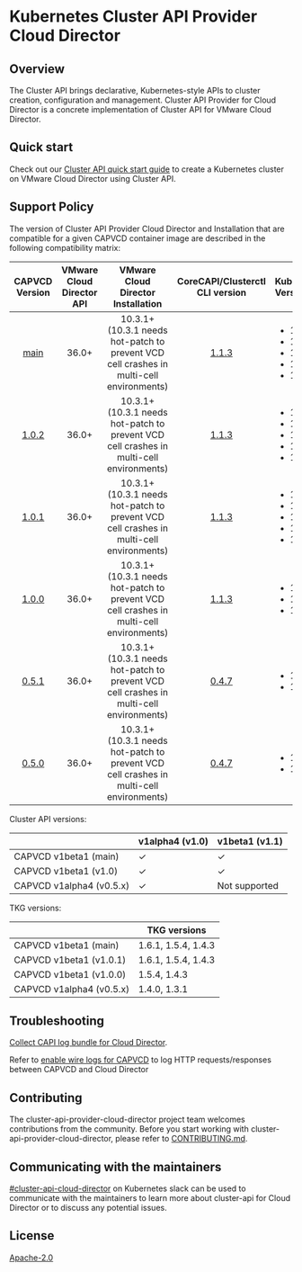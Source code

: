 # Kubernetes Cluster API Provider Cloud Director

## Overview
The Cluster API brings declarative, Kubernetes-style APIs to cluster creation, configuration and management. Cluster API Provider for Cloud Director is a concrete implementation of Cluster API for VMware Cloud Director.

## Quick start
Check out our [Cluster API quick start guide](docs/QUICKSTART.md) to create a Kubernetes cluster on VMware Cloud Director using Cluster API.

<a name="support_matrix"></a>
## Support Policy
The version of Cluster API Provider Cloud Director and Installation that are compatible for a given CAPVCD container image are described in the following compatibility matrix:

|                                  CAPVCD Version                                   | VMware Cloud Director API |                              VMware Cloud Director Installation                              |                       CoreCAPI/Clusterctl CLI version                       | Kubernetes Versions                                                        | CSI Versions                                                                                                                   | CPI Versions                                                                                                                                                                                              | 
|:---------------------------------------------------------------------------------:|:-------------------------:|:--------------------------------------------------------------------------------------------:|:---------------------------------------------------------------------------:|:---------------------------------------------------------------------------|:-------------------------------------------------------------------------------------------------------------------------------|:----------------------------------------------------------------------------------------------------------------------------------------------------------------------------------------------------------|
|  [main](https://github.com/vmware/cluster-api-provider-cloud-director/tree/main)  |           36.0+           | 10.3.1+ <br/>(10.3.1 needs hot-patch to prevent VCD cell crashes in multi-cell environments) | [1.1.3](https://github.com/kubernetes-sigs/cluster-api/releases/tag/v1.1.3) | <ul><li>1.24</li><li>1.23</li><li>1.22</li><li>1.21</li><li>1.20</li></ul> | <ul><li>[1.3.1](https://github.com/vmware/cloud-director-named-disk-csi-driver/releases/tag/1.3.1)</li><li>[1.3.0](https://github.com/vmware/cloud-director-named-disk-csi-driver/releases/tag/1.3.0)</li></ul> | <ul><li>[1.3.0](https://github.com/vmware/cloud-provider-for-cloud-director/releases/tag/1.3.0)</li><li>[1.2.0](https://github.com/vmware/cloud-provider-for-cloud-director/releases/tag/1.2.0)</li></ul> |
| [1.0.2](https://github.com/vmware/cluster-api-provider-cloud-director/tree/1.0.2) |           36.0+           | 10.3.1+ <br/>(10.3.1 needs hot-patch to prevent VCD cell crashes in multi-cell environments) | [1.1.3](https://github.com/kubernetes-sigs/cluster-api/releases/tag/v1.1.3) | <ul><li>1.24</li><li>1.23</li><li>1.22</li><li>1.21</li><li>1.20</li></ul> |<ul><li>[1.3.1](https://github.com/vmware/cloud-director-named-disk-csi-driver/releases/tag/1.3.1)</li><li>[1.3.0](https://github.com/vmware/cloud-director-named-disk-csi-driver/releases/tag/1.3.0)</li></ul>| <ul><li>[1.3.0](https://github.com/vmware/cloud-provider-for-cloud-director/releases/tag/1.3.0)</li><li>[1.2.0](https://github.com/vmware/cloud-provider-for-cloud-director/releases/tag/1.2.0)</li></ul>|
| [1.0.1](https://github.com/vmware/cluster-api-provider-cloud-director/tree/1.0.1) |           36.0+           | 10.3.1+ <br/>(10.3.1 needs hot-patch to prevent VCD cell crashes in multi-cell environments) | [1.1.3](https://github.com/kubernetes-sigs/cluster-api/releases/tag/v1.1.3) | <ul><li>1.24</li><li>1.23</li><li>1.22</li><li>1.21</li><li>1.20</li></ul> |<ul><li>[1.3.1](https://github.com/vmware/cloud-director-named-disk-csi-driver/releases/tag/1.3.1)</li><li>[1.3.0](https://github.com/vmware/cloud-director-named-disk-csi-driver/releases/tag/1.3.0)</li></ul>| <ul><li>[1.3.0](https://github.com/vmware/cloud-provider-for-cloud-director/releases/tag/1.3.0)</li><li>[1.2.0](https://github.com/vmware/cloud-provider-for-cloud-director/releases/tag/1.2.0)</li></ul>|
| [1.0.0](https://github.com/vmware/cluster-api-provider-cloud-director/tree/1.0.0) |           36.0+           | 10.3.1+ <br/>(10.3.1 needs hot-patch to prevent VCD cell crashes in multi-cell environments) | [1.1.3](https://github.com/kubernetes-sigs/cluster-api/releases/tag/v1.1.3) | <ul><li>1.22</li><li>1.21</li><li>1.20</li></ul>                           |<ul><li>[1.3.1](https://github.com/vmware/cloud-director-named-disk-csi-driver/releases/tag/1.3.1)</li><li>[1.3.0](https://github.com/vmware/cloud-director-named-disk-csi-driver/releases/tag/1.3.0)</li></ul>| <ul><li>[1.3.0](https://github.com/vmware/cloud-provider-for-cloud-director/releases/tag/1.3.0)</li><li>[1.2.0](https://github.com/vmware/cloud-provider-for-cloud-director/releases/tag/1.2.0)</li></ul>|
| [0.5.1](https://github.com/vmware/cluster-api-provider-cloud-director/tree/0.5.1) |           36.0+           | 10.3.1+ <br/>(10.3.1 needs hot-patch to prevent VCD cell crashes in multi-cell environments) | [0.4.7](https://github.com/kubernetes-sigs/cluster-api/releases/tag/v0.4.7) | <ul><li>1.21</li><li>1.20</li></ul>                                        |
| [0.5.0](https://github.com/vmware/cluster-api-provider-cloud-director/tree/0.5.0) |           36.0+           | 10.3.1+ <br/>(10.3.1 needs hot-patch to prevent VCD cell crashes in multi-cell environments) | [0.4.7](https://github.com/kubernetes-sigs/cluster-api/releases/tag/v0.4.7) | <ul><li>1.21</li><li>1.20</li></ul>                                        |

Cluster API versions:

|                         | v1alpha4 (v1.0) | v1beta1 (v1.1) |
|-------------------------| --------------  |----------------|
| CAPVCD v1beta1 (main)   |     ✓           | ✓              |
| CAPVCD v1beta1 (v1.0)   |     ✓           | ✓              |
| CAPVCD v1alpha4 (v0.5.x) |     ✓           | Not supported  |

TKG versions:

|                          | TKG versions        |
|--------------------------|---------------------| 
| CAPVCD v1beta1  (main)   | 1.6.1, 1.5.4, 1.4.3 |
| CAPVCD v1beta1  (v1.0.1) | 1.6.1, 1.5.4, 1.4.3 |
| CAPVCD v1beta1  (v1.0.0) | 1.5.4, 1.4.3        | 
| CAPVCD v1alpha4 (v0.5.x) | 1.4.0, 1.3.1        |

## Troubleshooting
[Collect CAPI log bundle for Cloud Director](https://github.com/vmware/cluster-api-provider-cloud-director/tree/main/scripts).

Refer to [enable wire logs for CAPVCD](docs/WIRE_LOGS.md) to log HTTP requests/responses between CAPVCD and Cloud Director

## Contributing
The cluster-api-provider-cloud-director project team welcomes contributions from the community. Before you start working with cluster-api-provider-cloud-director, please refer to [CONTRIBUTING.md](CONTRIBUTING.md).

## Communicating with the maintainers
[#cluster-api-cloud-director](https://kubernetes.slack.com/messages/C04JFT7GDGR) on Kubernetes slack can be used to communicate with the maintainers to learn more about cluster-api for Cloud Director or to discuss any potential issues.

## License
[Apache-2.0](LICENSE)
